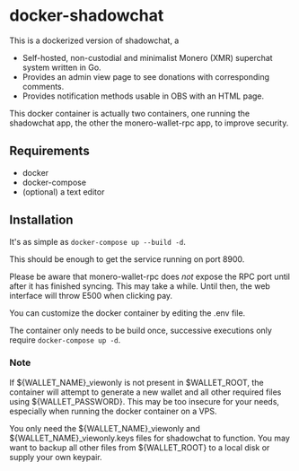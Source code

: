 # docker-shadowchat

This is a dockerized version of shadowchat, a

* Self-hosted, non-custodial and minimalist Monero (XMR) superchat system written in Go.
* Provides an admin view page to see donations with corresponding comments.
* Provides notification methods usable in OBS with an HTML page.

This docker container is actually two containers, one running the shadowchat app, the other the monero-wallet-rpc app, to improve security.

## Requirements

* docker
* docker-compose
* (optional) a text editor

## Installation

It's as simple as ```docker-compose up --build -d```.

This should be enough to get the service running on port 8900.

Please be aware that monero-wallet-rpc does *not* expose the RPC port until after it has finished syncing. This may take a while. Until then, the web interface will throw E500 when clicking pay.

You can customize the docker container by editing the .env file.

The container only needs to be build once, successive executions only require ```docker-compose up -d```.

### Note

If ${WALLET_NAME}_viewonly is not present in $WALLET_ROOT, the container will attempt to generate a new wallet and all other required files using ${WALLET_PASSWORD}. This may be too insecure for your needs, especially when running the docker container on a VPS.

You only need the ${WALLET_NAME}_viewonly and ${WALLET_NAME}_viewonly.keys files for shadowchat to function. You may want to backup all other files from ${WALLET_ROOT} to a local disk or supply your own keypair.
